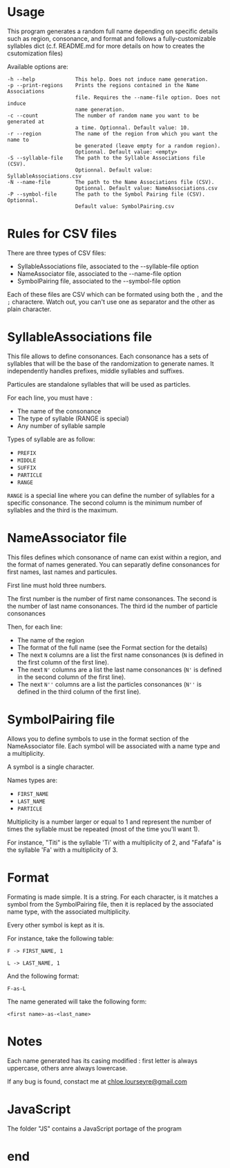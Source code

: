 # Usage
This program generates a random full name depending on specific details such as region, consonance, and format and follows a fully-customizable syllables dict (c.f. README.md for more details on how to creates the csutomization files)

Available options are:

    -h --help             This help. Does not induce name generation.
    -p --print-regions    Prints the regions contained in the Name Associations
                          file. Requires the --name-file option. Does not induce
                          name generation.
    -c --count            The number of random name you want to be generated at
                          a time. Optionnal. Default value: 10.
    -r --region           The name of the region from which you want the name to
                          be generated (leave empty for a random region).
                          Optionnal. Default value: <empty>
    -S --syllable-file    The path to the Syllable Associations file (CSV).
                          Optionnal. Default value: SyllableAssociations.csv
    -N --name-file        The path to the Name Associations file (CSV).
                          Optionnal. Default value: NameAssociations.csv
    -P --symbol-file      The path to the Symbol Pairing file (CSV). Optionnal.
                          Default value: SymbolPairing.csv


# Rules for CSV files
There are three types of CSV files:
- SyllableAssociations file, associated to the --syllable-file option
- NameAssociator file, associated to the --name-file option
- SymbolPairing file, associated to the --symbol-file option

Each of these files are CSV which can be formated using both the `,` and the `;` charactere. Watch out, you can't use one as separator and the other as plain character.

    
# SyllableAssociations file
This file allows to define consonances. Each consonance has a sets of syllables that will be the base of the randomization to generate names. It independently handles prefixes, middle syllables and suffixes.

Particules are standalone syllables that will be used as particles.

For each line, you must have :
- The name of the consonance
- The type of syllable (RANGE is special)
- Any number of syllable sample

Types of syllable are as follow:
- `PREFIX`
- `MIDDLE`
- `SUFFIX`
- `PARTICLE`
- `RANGE`

`RANGE` is a special line where you can define the number of syllables for a specific consonance. The second column is the minimum number of syllables and the third is the maximum.

    
# NameAssociator file
This files defines which consonance of name can exist within a region, and the format of names generated. You can separatly define consonances for first names, last names and particules.

First line must hold three numbers.

The first number is the number of first name consonances. The second is the number of last name consonances. The third id the number of particle consonances

Then, for each line:
- The name of the region
- The format of the full name (see the Format section for the details)
- The next `N` columns are a list the first name consonances (`N` is defined in the first column of the first line).
- The next `N'` columns are a list the last name consonances (`N'` is defined in the second column of the first line).
- The next `N''` columns are a list the particles consonances (`N''` is defined in the third column of the first line).


# SymbolPairing file
Allows you to define symbols to use in the format section of the NameAssociator file. Each symbol will be associated with a name type and a multiplicity.

A symbol is a single character.

Names types are:
- `FIRST_NAME`
- `LAST_NAME`
- `PARTICLE`

Multiplicity is a number larger or equal to 1 and represent the number of times the syllable must be repeated (most of the time you'll want 1).

For instance, "Titi" is the syllable 'Ti' with a multiplicity of 2, and "Fafafa" is the syllable 'Fa' with a multiplicity of 3.


# Format
Formating is made simple. It is a string. For each character, is it matches a symbol from the SymbolPairing file, then it is replaced by the associated name type, with the associated multiplicity.

Every other symbol is kept as it is.

For instance, take the following table:

`F -> FIRST_NAME, 1`

`L -> LAST_NAME, 1`

And the following format:

 `F-as-L`

The name generated will take the following form:

`<first name>-as-<last_name>`

    
# Notes
Each name generated has its casing modified : first letter is always uppercase, others anre always lowercase.

If any bug is found, constact me at chloe.lourseyre@gmail.com

# JavaScript  
The folder "JS" contains a JavaScript portage of the program

# end

